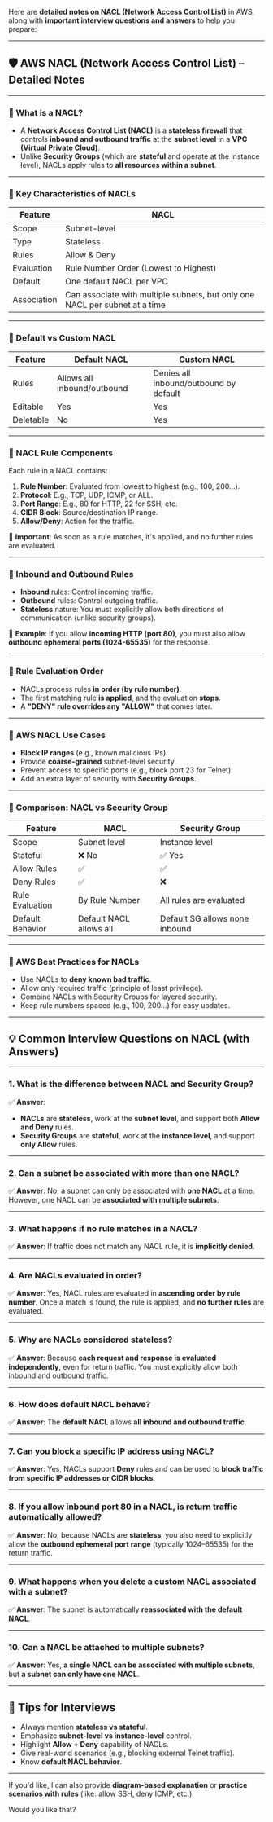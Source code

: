 Here are **detailed notes on NACL (Network Access Control List)** in AWS, along with **important interview questions and answers** to help you prepare:

---

## 🛡️ AWS NACL (Network Access Control List) – Detailed Notes

---

### 🔹 What is a NACL?

* A **Network Access Control List (NACL)** is a **stateless firewall** that controls **inbound and outbound traffic** at the **subnet level** in a **VPC (Virtual Private Cloud)**.
* Unlike **Security Groups** (which are **stateful** and operate at the instance level), NACLs apply rules to **all resources within a subnet**.

---

### 🔹 Key Characteristics of NACLs

| Feature     | NACL                                                                        |
| ----------- | --------------------------------------------------------------------------- |
| Scope       | Subnet-level                                                                |
| Type        | Stateless                                                                   |
| Rules       | Allow & Deny                                                                |
| Evaluation  | Rule Number Order (Lowest to Highest)                                       |
| Default     | One default NACL per VPC                                                    |
| Association | Can associate with multiple subnets, but only one NACL per subnet at a time |

---

### 🔹 Default vs Custom NACL

| Feature   | Default NACL                | Custom NACL                            |
| --------- | --------------------------- | -------------------------------------- |
| Rules     | Allows all inbound/outbound | Denies all inbound/outbound by default |
| Editable  | Yes                         | Yes                                    |
| Deletable | No                          | Yes                                    |

---

### 🔹 NACL Rule Components

Each rule in a NACL contains:

1. **Rule Number**: Evaluated from lowest to highest (e.g., 100, 200…).
2. **Protocol**: E.g., TCP, UDP, ICMP, or ALL.
3. **Port Range**: E.g., 80 for HTTP, 22 for SSH, etc.
4. **CIDR Block**: Source/destination IP range.
5. **Allow/Deny**: Action for the traffic.

📝 **Important**: As soon as a rule matches, it's applied, and no further rules are evaluated.

---

### 🔹 Inbound and Outbound Rules

* **Inbound** rules: Control incoming traffic.
* **Outbound** rules: Control outgoing traffic.
* **Stateless** nature: You must explicitly allow both directions of communication (unlike security groups).

🧠 **Example**:
If you allow **incoming HTTP (port 80)**, you must also allow **outbound ephemeral ports (1024-65535)** for the response.

---

### 🔹 Rule Evaluation Order

* NACLs process rules **in order (by rule number)**.
* The first matching rule **is applied**, and the evaluation **stops**.
* A **"DENY" rule overrides any "ALLOW"** that comes later.

---

### 🔹 AWS NACL Use Cases

* **Block IP ranges** (e.g., known malicious IPs).
* Provide **coarse-grained** subnet-level security.
* Prevent access to specific ports (e.g., block port 23 for Telnet).
* Add an extra layer of security with **Security Groups**.

---

### 🔹 Comparison: NACL vs Security Group

| Feature          | NACL                    | Security Group                 |
| ---------------- | ----------------------- | ------------------------------ |
| Scope            | Subnet level            | Instance level                 |
| Stateful         | ❌ No                    | ✅ Yes                          |
| Allow Rules      | ✅                       | ✅                              |
| Deny Rules       | ✅                       | ❌                              |
| Rule Evaluation  | By Rule Number          | All rules are evaluated        |
| Default Behavior | Default NACL allows all | Default SG allows none inbound |

---

### 🔹 AWS Best Practices for NACLs

* Use NACLs to **deny known bad traffic**.
* Allow only required traffic (principle of least privilege).
* Combine NACLs with Security Groups for layered security.
* Keep rule numbers spaced (e.g., 100, 200...) for easy updates.

---

## 💡 Common Interview Questions on NACL (with Answers)

---

### **1. What is the difference between NACL and Security Group?**

✅ **Answer**:

* **NACLs** are **stateless**, work at the **subnet level**, and support both **Allow and Deny** rules.
* **Security Groups** are **stateful**, work at the **instance level**, and support **only Allow** rules.

---

### **2. Can a subnet be associated with more than one NACL?**

✅ **Answer**:
No, a subnet can only be associated with **one NACL** at a time. However, one NACL can be **associated with multiple subnets**.

---

### **3. What happens if no rule matches in a NACL?**

✅ **Answer**:
If traffic does not match any NACL rule, it is **implicitly denied**.

---

### **4. Are NACLs evaluated in order?**

✅ **Answer**:
Yes, NACL rules are evaluated in **ascending order by rule number**. Once a match is found, the rule is applied, and **no further rules** are evaluated.

---

### **5. Why are NACLs considered stateless?**

✅ **Answer**:
Because **each request and response is evaluated independently**, even for return traffic. You must explicitly allow both inbound and outbound traffic.

---

### **6. How does default NACL behave?**

✅ **Answer**:
The **default NACL** allows **all inbound and outbound traffic**.

---

### **7. Can you block a specific IP address using NACL?**

✅ **Answer**:
Yes, NACLs support **Deny** rules and can be used to **block traffic from specific IP addresses or CIDR blocks**.

---

### **8. If you allow inbound port 80 in a NACL, is return traffic automatically allowed?**

✅ **Answer**:
No, because NACLs are **stateless**, you also need to explicitly allow the **outbound ephemeral port range** (typically 1024–65535) for the return traffic.

---

### **9. What happens when you delete a custom NACL associated with a subnet?**

✅ **Answer**:
The subnet is automatically **reassociated with the default NACL**.

---

### **10. Can a NACL be attached to multiple subnets?**

✅ **Answer**:
Yes, **a single NACL can be associated with multiple subnets**, but **a subnet can only have one NACL**.

---

## 📌 Tips for Interviews

* Always mention **stateless vs stateful**.
* Emphasize **subnet-level vs instance-level** control.
* Highlight **Allow + Deny** capability of NACLs.
* Give real-world scenarios (e.g., blocking external Telnet traffic).
* Know **default NACL behavior**.

---

If you'd like, I can also provide **diagram-based explanation** or **practice scenarios with rules** (like: allow SSH, deny ICMP, etc.).

Would you like that?
